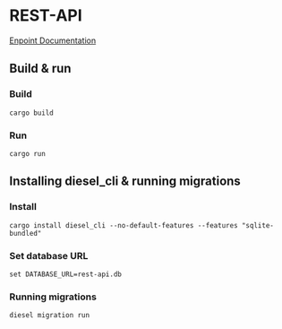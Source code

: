 # REST-API
[Enpoint Documentation](docs/api.md)

## Build & run

### Build

```shell
cargo build
```

### Run

```shell
cargo run
```

## Installing diesel_cli & running migrations

### Install

```shell
cargo install diesel_cli --no-default-features --features "sqlite-bundled"
```

### Set database URL

```shell
set DATABASE_URL=rest-api.db
```

### Running migrations

```shell
diesel migration run
```
